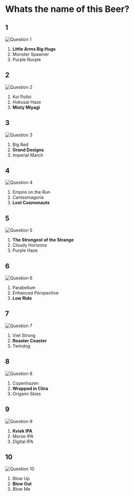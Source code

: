 # Whats the name of this Beer?

## 1

![Question 1](Question1_Answer.jpg)

1.  **Little Arms Big Hugs**
2.  Monster Spawner
3.  Purple Nurple

## 2

![Question 2](Question2_Answer.jpg)

1.  Koi Polloi
2.  Hokusai Haze
3.  **Misty Miyagi**

## 3

![Question 3](Question3_Answer.jpg)

1.  Big Red
2.  **Grand Designs**
3.  Imperial March

## 4

![Question 4](Question4_Answer.jpg)

1.  Empire on the Run
2.  Cantasmagoria
3.  **Lost Cosmonauts**

## 5

![Question 5](Question5_Answer.jpg)

1.  **The Strongest of the Strange**
2.  Cloudy Horizons
3.  Purple Haze

## 6

![Question 6](Question6_Answer.jpg)

1.  Parabellum
2.  Enhanced Perspective
3.  **Low Ride**

## 7

![Question 7](Question7_Answer.jpg)

1.  Viet Strong
2.  **Roaster Coaster**
3.  Twindog

## 8

![Question 8](Question8_Answer.jpg)

1.  Copenhazen
2.  **Wrapped in Citra**
3.  Origami Skies

## 9

![Question 9](Question9_Answer.jpg)

1.  **Kviek IPA**
2.  Morse IPA
3.  Digital IPA

## 10

![Question 10](Question10_Answer.jpg)

1.  Blow Up
2.  **Blow Out**
3.  Blow Me
